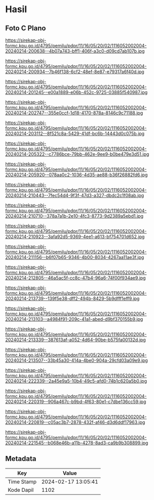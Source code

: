 # Hasil

## Foto C Plano

https://sirekap-obj-formc.kpu.go.id/4795/pemilu/pdpr/11/16/05/20/02/1116052002004-20240214-200638--4b07a743-bff1-406f-a3c0-d09cd7ab107b.jpg

https://sirekap-obj-formc.kpu.go.id/4795/pemilu/pdpr/11/16/05/20/02/1116052002004-20240214-200934--7b46f138-6cf2-48ef-8e87-e79317a6f40d.jpg

https://sirekap-obj-formc.kpu.go.id/4795/pemilu/pdpr/11/16/05/20/02/1116052002004-20240214-201245--e00a1889-e06b-452c-9725-03885f540987.jpg

https://sirekap-obj-formc.kpu.go.id/4795/pemilu/pdpr/11/16/05/20/02/1116052002004-20240214-202747--355e0ccf-1d18-4170-878a-8146c9c71188.jpg

https://sirekap-obj-formc.kpu.go.id/4795/pemilu/pdpr/11/16/05/20/02/1116052002004-20240214-203112--8f521c8a-5429-41df-bc6b-14443d0c075b.jpg

https://sirekap-obj-formc.kpu.go.id/4795/pemilu/pdpr/11/16/05/20/02/1116052002004-20240214-205322--c7786bce-79bb-462e-9ee9-b0be479e3d51.jpg

https://sirekap-obj-formc.kpu.go.id/4795/pemilu/pdpr/11/16/05/20/02/1116052002004-20240214-205920--078aa0c2-1036-4d35-ae88-b36f26882fd6.jpg

https://sirekap-obj-formc.kpu.go.id/4795/pemilu/pdpr/11/16/05/20/02/1116052002004-20240214-210443--7fec54d4-9f3f-47d3-a327-dbdc2c1f08ab.jpg

https://sirekap-obj-formc.kpu.go.id/4795/pemilu/pdpr/11/16/05/20/02/1116052002004-20240214-210710--378a7a1b-2e10-4fc3-8773-9d2389a5ebd1.jpg

https://sirekap-obj-formc.kpu.go.id/4795/pemilu/pdpr/11/16/05/20/02/1116052002004-20240214-210923--3afa92d5-9369-4ee1-a613-bf754701d652.jpg

https://sirekap-obj-formc.kpu.go.id/4795/pemilu/pdpr/11/16/05/20/02/1116052002004-20240214-211156--b6f07b65-9346-4b00-8034-4267aa11ae3f.jpg

https://sirekap-obj-formc.kpu.go.id/4795/pemilu/pdpr/11/16/05/20/02/1116052002004-20240214-212805--46a5ac5f-cc8c-47b4-96a6-74f00f934ae9.jpg

https://sirekap-obj-formc.kpu.go.id/4795/pemilu/pdpr/11/16/05/20/02/1116052002004-20240214-213739--139f5e38-dff2-494b-8429-5b9dfff1eff9.jpg

https://sirekap-obj-formc.kpu.go.id/4795/pemilu/pdpr/11/16/05/20/02/1116052002004-20240214-213103--a4984f91-209c-41a1-abed-d9bf370155b9.jpg

https://sirekap-obj-formc.kpu.go.id/4795/pemilu/pdpr/11/16/05/20/02/1116052002004-20240214-213339--387613af-a052-4d64-90be-b575fa00132d.jpg

https://sirekap-obj-formc.kpu.go.id/4795/pemilu/pdpr/11/16/05/20/02/1116052002004-20240214-213507--33b45a30-414a-4be0-904a-29cfd03a09e9.jpg

https://sirekap-obj-formc.kpu.go.id/4795/pemilu/pdpr/11/16/05/20/02/1116052002004-20240214-222339--2a45e9a5-10b4-49c5-afd0-74b1c620a5b0.jpg

https://sirekap-obj-formc.kpu.go.id/4795/pemilu/pdpr/11/16/05/20/02/1116052002004-20240214-220319--906a467c-b9bd-4f63-80e1-c7dbe136cc59.jpg

https://sirekap-obj-formc.kpu.go.id/4795/pemilu/pdpr/11/16/05/20/02/1116052002004-20240214-220819--c05ac3b7-2878-432f-af46-d3d6ddf17963.jpg

https://sirekap-obj-formc.kpu.go.id/4795/pemilu/pdpr/11/16/05/20/02/1116052002004-20240214-221545--b068e46b-a11b-4278-8ad3-ca9b9b308899.jpg


## Metadata

| Key        | Value               |
| ---------- | ------------------- |
| Time Stamp | 2024-02-17 13:05:41 |
| Kode Dapil | 1102                |



